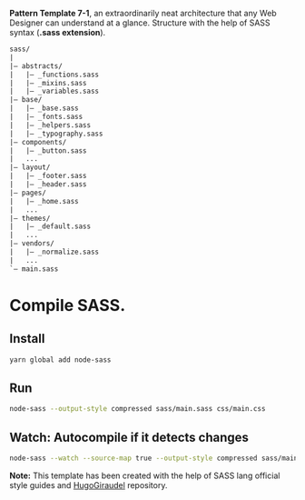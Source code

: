 **Pattern Template 7-1**, an extraordinarily neat architecture that any Web Designer can understand at a glance. Structure with the help of SASS syntax (**.sass extension**).

``` txt
sass/                    
|    
|– abstracts/                
|   |– _functions.sass        
|   |– _mixins.sass     
|   |– _variables.sass   
|– base/              
|   |– _base.sass   
|   |– _fonts.sass   
|   |– _helpers.sass
|   |– _typography.sass
|– components/                
|   |– _button.sass        
|   ...
|– layout/                
|   |– _footer.sass
|   |– _header.sass
|– pages/                
|   |– _home.sass        
|   ...
|– themes/                
|   |– _default.sass        
|   ...
|– vendors/                
|   |– _normalize.sass        
|   ...
`– main.sass             
```

# Compile SASS.

## Install

``` bash
yarn global add node-sass
```

## Run

``` bash
node-sass --output-style compressed sass/main.sass css/main.css
```

## Watch: Autocompile if it detects changes 

``` bash
node-sass --watch --source-map true --output-style compressed sass/main.sass css/main.css
```

**Note:** This template has been created with the help of SASS lang official style guides and [HugoGiraudel](https://github.com/HugoGiraudel/sass-boilerplate) repository. 
